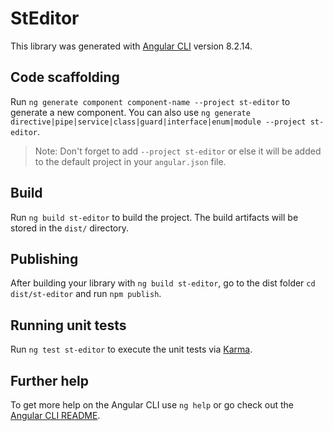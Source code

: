 # StEditor

This library was generated with [Angular CLI](https://github.com/angular/angular-cli) version 8.2.14.

## Code scaffolding

Run `ng generate component component-name --project st-editor` to generate a new component. You can also use `ng generate directive|pipe|service|class|guard|interface|enum|module --project st-editor`.
> Note: Don't forget to add `--project st-editor` or else it will be added to the default project in your `angular.json` file. 

## Build

Run `ng build st-editor` to build the project. The build artifacts will be stored in the `dist/` directory.

## Publishing

After building your library with `ng build st-editor`, go to the dist folder `cd dist/st-editor` and run `npm publish`.

## Running unit tests

Run `ng test st-editor` to execute the unit tests via [Karma](https://karma-runner.github.io).

## Further help

To get more help on the Angular CLI use `ng help` or go check out the [Angular CLI README](https://github.com/angular/angular-cli/blob/master/README.md).
